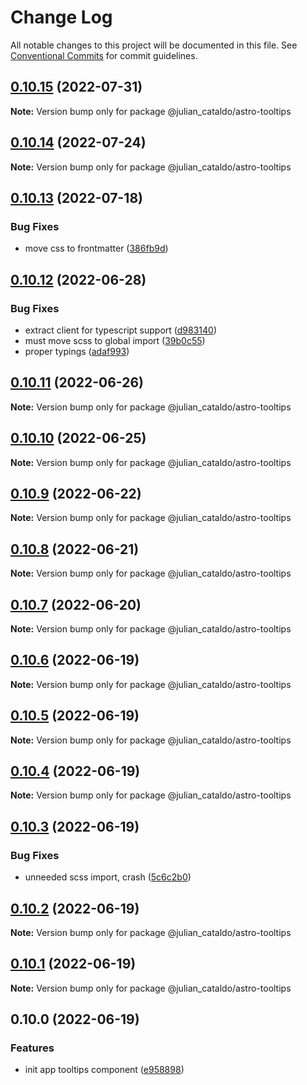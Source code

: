 # Change Log

All notable changes to this project will be documented in this file.
See [Conventional Commits](https://conventionalcommits.org) for commit guidelines.

## [0.10.15](https://github.com/JulianCataldo/web-garden/compare/@julian_cataldo/astro-tooltips@0.10.14...@julian_cataldo/astro-tooltips@0.10.15) (2022-07-31)

**Note:** Version bump only for package @julian_cataldo/astro-tooltips





## [0.10.14](https://github.com/JulianCataldo/web-garden/compare/@julian_cataldo/astro-tooltips@0.10.13...@julian_cataldo/astro-tooltips@0.10.14) (2022-07-24)

**Note:** Version bump only for package @julian_cataldo/astro-tooltips





## [0.10.13](https://github.com/JulianCataldo/web-garden/compare/@julian_cataldo/astro-tooltips@0.10.12...@julian_cataldo/astro-tooltips@0.10.13) (2022-07-18)

### Bug Fixes

- move css to frontmatter ([386fb9d](https://github.com/JulianCataldo/web-garden/commit/386fb9d970fd3013b2509c3c508b3b59a6b9cb5a))

## [0.10.12](https://github.com/JulianCataldo/web-garden/compare/@julian_cataldo/astro-tooltips@0.10.11...@julian_cataldo/astro-tooltips@0.10.12) (2022-06-28)

### Bug Fixes

- extract client for typescript support ([d983140](https://github.com/JulianCataldo/web-garden/commit/d9831405ec37d33cb7e05a6506c4cae13b7d3121))
- must move scss to global import ([39b0c55](https://github.com/JulianCataldo/web-garden/commit/39b0c552010401752896a07112d988e335cfcf5a))
- proper typings ([adaf993](https://github.com/JulianCataldo/web-garden/commit/adaf993274058dcd3697ac54c8d24df291c31708))

## [0.10.11](https://github.com/JulianCataldo/web-garden/compare/@julian_cataldo/astro-tooltips@0.10.10...@julian_cataldo/astro-tooltips@0.10.11) (2022-06-26)

**Note:** Version bump only for package @julian_cataldo/astro-tooltips

## [0.10.10](https://github.com/JulianCataldo/web-garden/compare/@julian_cataldo/astro-tooltips@0.10.9...@julian_cataldo/astro-tooltips@0.10.10) (2022-06-25)

**Note:** Version bump only for package @julian_cataldo/astro-tooltips

## [0.10.9](https://github.com/JulianCataldo/web-garden/compare/@julian_cataldo/astro-tooltips@0.10.8...@julian_cataldo/astro-tooltips@0.10.9) (2022-06-22)

**Note:** Version bump only for package @julian_cataldo/astro-tooltips

## [0.10.8](https://github.com/JulianCataldo/web-garden/compare/@julian_cataldo/astro-tooltips@0.10.7...@julian_cataldo/astro-tooltips@0.10.8) (2022-06-21)

**Note:** Version bump only for package @julian_cataldo/astro-tooltips

## [0.10.7](https://github.com/JulianCataldo/web-garden/compare/@julian_cataldo/astro-tooltips@0.10.6...@julian_cataldo/astro-tooltips@0.10.7) (2022-06-20)

**Note:** Version bump only for package @julian_cataldo/astro-tooltips

## [0.10.6](https://github.com/JulianCataldo/web-garden/compare/@julian_cataldo/astro-tooltips@0.10.5...@julian_cataldo/astro-tooltips@0.10.6) (2022-06-19)

**Note:** Version bump only for package @julian_cataldo/astro-tooltips

## [0.10.5](https://github.com/JulianCataldo/web-garden/compare/@julian_cataldo/astro-tooltips@0.10.4...@julian_cataldo/astro-tooltips@0.10.5) (2022-06-19)

**Note:** Version bump only for package @julian_cataldo/astro-tooltips

## [0.10.4](https://github.com/JulianCataldo/web-garden/compare/@julian_cataldo/astro-tooltips@0.10.3...@julian_cataldo/astro-tooltips@0.10.4) (2022-06-19)

**Note:** Version bump only for package @julian_cataldo/astro-tooltips

## [0.10.3](https://github.com/JulianCataldo/web-garden/compare/@julian_cataldo/astro-tooltips@0.10.2...@julian_cataldo/astro-tooltips@0.10.3) (2022-06-19)

### Bug Fixes

- unneeded scss import, crash ([5c6c2b0](https://github.com/JulianCataldo/web-garden/commit/5c6c2b0a02782e661a959991c881547f7a1d9591))

## [0.10.2](https://github.com/JulianCataldo/web-garden/compare/@julian_cataldo/astro-tooltips@0.10.1...@julian_cataldo/astro-tooltips@0.10.2) (2022-06-19)

**Note:** Version bump only for package @julian_cataldo/astro-tooltips

## [0.10.1](https://github.com/JulianCataldo/web-garden/compare/@julian_cataldo/astro-tooltips@0.10.0...@julian_cataldo/astro-tooltips@0.10.1) (2022-06-19)

**Note:** Version bump only for package @julian_cataldo/astro-tooltips

## 0.10.0 (2022-06-19)

### Features

- init app tooltips component ([e958898](https://github.com/JulianCataldo/web-garden/commit/e958898e2946672378c1e73dfab48867fdd6804f))
